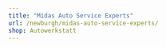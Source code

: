 ```yaml
---
title: "Midas Auto Service Experts"
url: /newburgh/midas-auto-service-experts/
shop: Autowerkstatt
---
```

